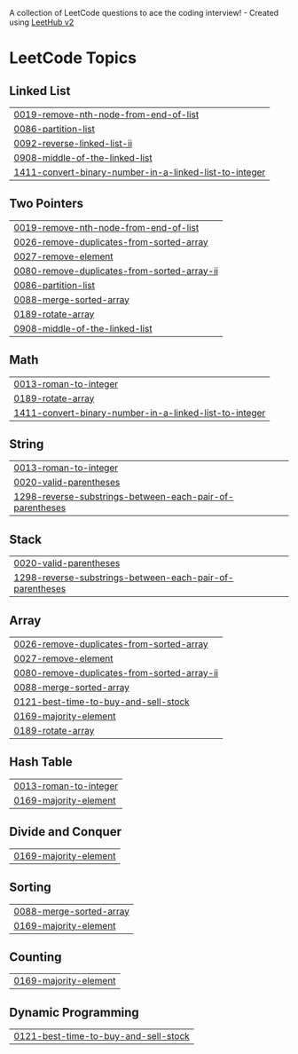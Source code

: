 A collection of LeetCode questions to ace the coding interview! - Created using [LeetHub v2](https://github.com/arunbhardwaj/LeetHub-2.0)
<!---LeetCode Topics Start-->
# LeetCode Topics
## Linked List
|  |
| ------- |
| [0019-remove-nth-node-from-end-of-list](https://github.com/Alex-SH-Ahn/LeetCode/tree/master/0019-remove-nth-node-from-end-of-list) |
| [0086-partition-list](https://github.com/Alex-SH-Ahn/LeetCode/tree/master/0086-partition-list) |
| [0092-reverse-linked-list-ii](https://github.com/Alex-SH-Ahn/LeetCode/tree/master/0092-reverse-linked-list-ii) |
| [0908-middle-of-the-linked-list](https://github.com/Alex-SH-Ahn/LeetCode/tree/master/0908-middle-of-the-linked-list) |
| [1411-convert-binary-number-in-a-linked-list-to-integer](https://github.com/Alex-SH-Ahn/LeetCode/tree/master/1411-convert-binary-number-in-a-linked-list-to-integer) |
## Two Pointers
|  |
| ------- |
| [0019-remove-nth-node-from-end-of-list](https://github.com/Alex-SH-Ahn/LeetCode/tree/master/0019-remove-nth-node-from-end-of-list) |
| [0026-remove-duplicates-from-sorted-array](https://github.com/Alex-SH-Ahn/LeetCode/tree/master/0026-remove-duplicates-from-sorted-array) |
| [0027-remove-element](https://github.com/Alex-SH-Ahn/LeetCode/tree/master/0027-remove-element) |
| [0080-remove-duplicates-from-sorted-array-ii](https://github.com/Alex-SH-Ahn/LeetCode/tree/master/0080-remove-duplicates-from-sorted-array-ii) |
| [0086-partition-list](https://github.com/Alex-SH-Ahn/LeetCode/tree/master/0086-partition-list) |
| [0088-merge-sorted-array](https://github.com/Alex-SH-Ahn/LeetCode/tree/master/0088-merge-sorted-array) |
| [0189-rotate-array](https://github.com/Alex-SH-Ahn/LeetCode/tree/master/0189-rotate-array) |
| [0908-middle-of-the-linked-list](https://github.com/Alex-SH-Ahn/LeetCode/tree/master/0908-middle-of-the-linked-list) |
## Math
|  |
| ------- |
| [0013-roman-to-integer](https://github.com/Alex-SH-Ahn/LeetCode/tree/master/0013-roman-to-integer) |
| [0189-rotate-array](https://github.com/Alex-SH-Ahn/LeetCode/tree/master/0189-rotate-array) |
| [1411-convert-binary-number-in-a-linked-list-to-integer](https://github.com/Alex-SH-Ahn/LeetCode/tree/master/1411-convert-binary-number-in-a-linked-list-to-integer) |
## String
|  |
| ------- |
| [0013-roman-to-integer](https://github.com/Alex-SH-Ahn/LeetCode/tree/master/0013-roman-to-integer) |
| [0020-valid-parentheses](https://github.com/Alex-SH-Ahn/LeetCode/tree/master/0020-valid-parentheses) |
| [1298-reverse-substrings-between-each-pair-of-parentheses](https://github.com/Alex-SH-Ahn/LeetCode/tree/master/1298-reverse-substrings-between-each-pair-of-parentheses) |
## Stack
|  |
| ------- |
| [0020-valid-parentheses](https://github.com/Alex-SH-Ahn/LeetCode/tree/master/0020-valid-parentheses) |
| [1298-reverse-substrings-between-each-pair-of-parentheses](https://github.com/Alex-SH-Ahn/LeetCode/tree/master/1298-reverse-substrings-between-each-pair-of-parentheses) |
## Array
|  |
| ------- |
| [0026-remove-duplicates-from-sorted-array](https://github.com/Alex-SH-Ahn/LeetCode/tree/master/0026-remove-duplicates-from-sorted-array) |
| [0027-remove-element](https://github.com/Alex-SH-Ahn/LeetCode/tree/master/0027-remove-element) |
| [0080-remove-duplicates-from-sorted-array-ii](https://github.com/Alex-SH-Ahn/LeetCode/tree/master/0080-remove-duplicates-from-sorted-array-ii) |
| [0088-merge-sorted-array](https://github.com/Alex-SH-Ahn/LeetCode/tree/master/0088-merge-sorted-array) |
| [0121-best-time-to-buy-and-sell-stock](https://github.com/Alex-SH-Ahn/LeetCode/tree/master/0121-best-time-to-buy-and-sell-stock) |
| [0169-majority-element](https://github.com/Alex-SH-Ahn/LeetCode/tree/master/0169-majority-element) |
| [0189-rotate-array](https://github.com/Alex-SH-Ahn/LeetCode/tree/master/0189-rotate-array) |
## Hash Table
|  |
| ------- |
| [0013-roman-to-integer](https://github.com/Alex-SH-Ahn/LeetCode/tree/master/0013-roman-to-integer) |
| [0169-majority-element](https://github.com/Alex-SH-Ahn/LeetCode/tree/master/0169-majority-element) |
## Divide and Conquer
|  |
| ------- |
| [0169-majority-element](https://github.com/Alex-SH-Ahn/LeetCode/tree/master/0169-majority-element) |
## Sorting
|  |
| ------- |
| [0088-merge-sorted-array](https://github.com/Alex-SH-Ahn/LeetCode/tree/master/0088-merge-sorted-array) |
| [0169-majority-element](https://github.com/Alex-SH-Ahn/LeetCode/tree/master/0169-majority-element) |
## Counting
|  |
| ------- |
| [0169-majority-element](https://github.com/Alex-SH-Ahn/LeetCode/tree/master/0169-majority-element) |
## Dynamic Programming
|  |
| ------- |
| [0121-best-time-to-buy-and-sell-stock](https://github.com/Alex-SH-Ahn/LeetCode/tree/master/0121-best-time-to-buy-and-sell-stock) |
<!---LeetCode Topics End-->